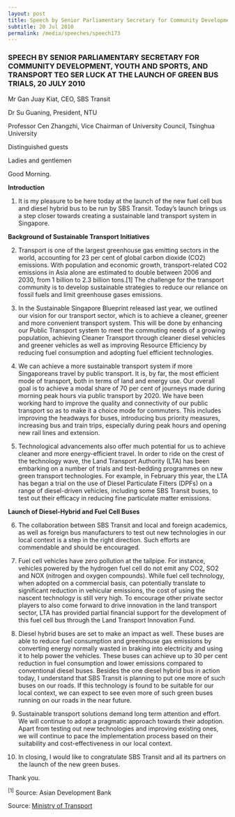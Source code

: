 ```yaml
---
layout: post
title: Speech by Senior Parliamentary Secretary for Community Development, Youth and Sports, and Transport Teo Ser Luck at the Launch of Green Bus Trials, 20 July 2010
subtitle: 20 Jul 2010
permalink: /media/speeches/speech173
---
```


### SPEECH BY SENIOR PARLIAMENTARY SECRETARY FOR COMMUNITY DEVELOPMENT, YOUTH AND SPORTS, AND TRANSPORT TEO SER LUCK AT THE LAUNCH OF GREEN BUS TRIALS, 20 JULY 2010

Mr Gan Juay Kiat, CEO, SBS Transit

Dr Su Guaning, President, NTU

Professor Cen Zhangzhi, Vice Chairman of University Council, Tsinghua University

Distinguished guests

Ladies and gentlemen

Good Morning.

**Introduction**

1. It is my pleasure to be here today at the launch of the new fuel cell bus and diesel hybrid bus to be run by SBS Transit. Today’s launch brings us a step closer towards creating a sustainable land transport system in Singapore.

**Background of Sustainable Transport Initiatives**

2. Transport is one of the largest greenhouse gas emitting sectors in the world, accounting for 23 per cent of global carbon dioxide (CO2) emissions. With population and economic growth, transport-related CO2 emissions in Asia alone are estimated to double between 2006 and 2030, from 1 billion to 2.3 billion tons.[1] The challenge for the transport community is to develop sustainable strategies to reduce our reliance on fossil fuels and limit greenhouse gases emissions.

3. In the Sustainable Singapore Blueprint released last year, we outlined our vision for our transport sector, which is to achieve a cleaner, greener and more convenient transport system. This will be done by enhancing our Public Transport system to meet the commuting needs of a growing population, achieving Cleaner Transport through cleaner diesel vehicles and greener vehicles as well as improving Resource Efficiency by reducing fuel consumption and adopting fuel efficient technologies.

4. We can achieve a more sustainable transport system if more Singaporeans travel by public transport. It is, by far, the most efficient mode of transport, both in terms of land and energy use. Our overall goal is to achieve a modal share of 70 per cent of journeys made during morning peak hours via public transport by 2020. We have been working hard to improve the quality and connectivity of our public transport so as to make it a choice mode for commuters. This includes improving the headways for buses, introducing bus priority measures, increasing bus and train trips, especially during peak hours and opening new rail lines and extension.

5. Technological advancements also offer much potential for us to achieve cleaner and more energy-efficient travel. In order to ride on the crest of the technology wave, the Land Transport Authority (LTA) has been embarking on a number of trials and test-bedding programmes on new green transport technologies. For example, in February this year, the LTA has began a trial on the use of Diesel Particulate Filters (DPFs) on a range of diesel-driven vehicles, including some SBS Transit buses, to test out their efficacy in reducing fine particulate matter emissions.

**Launch of Diesel-Hybrid and Fuel Cell Buses**

6. The collaboration between SBS Transit and local and foreign academics, as well as foreign bus manufacturers to test out new technologies in our local context is a step in the right direction. Such efforts are commendable and should be encouraged.

7. Fuel cell vehicles have zero pollution at the tailpipe. For instance, vehicles powered by the hydrogen fuel cell do not emit any CO2, SO2 and NOX (nitrogen and oxygen compounds). While fuel cell technology, when adopted on a commercial basis, can potentially translate to significant reduction in vehicular emissions, the cost of using the nascent technology is still very high. To encourage other private sector players to also come forward to drive innovation in the land transport sector, LTA has provided partial financial support for the development of this fuel cell bus through the Land Transport Innovation Fund.

8. Diesel hybrid buses are set to make an impact as well. These buses are able to reduce fuel consumption and greenhouse gas emissions by converting energy normally wasted in braking into electricity and using it to help power the vehicles. These buses can achieve up to 30 per cent reduction in fuel consumption and lower emissions compared to conventional diesel buses. Besides the one diesel hybrid bus in action today, I understand that SBS Transit is planning to put one more of such buses on our roads. If this technology is found to be suitable for our local context, we can expect to see even more of such green buses running on our roads in the near future.

9. Sustainable transport solutions demand long term attention and effort. We will continue to adopt a pragmatic approach towards their adoption. Apart from testing out new technologies and improving existing ones, we will continue to pace the implementation process based on their suitability and cost-effectiveness in our local context.

10. In closing, I would like to congratulate SBS Transit and all its partners on the launch of the new green buses.

Thank you.

<sup>[1]</sup> Source: Asian Development Bank

Source: [<a href="https://www.mot.gov.sg/" target="_blank">Ministry of Transport</a>](https://www.mot.gov.sg/)
